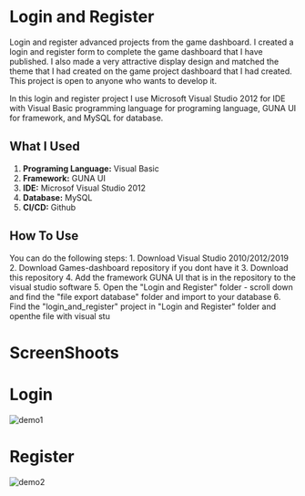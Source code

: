 # Login and Register
Login and register advanced projects from the game dashboard. I created a login and register form to complete the game dashboard that I have published. I also made a very attractive display design and matched the theme that I had created on the game project dashboard that I had created. This project is open to anyone who wants to develop it.

In this login and register project I use Microsoft Visual Studio 2012 for IDE with Visual Basic programming language for programing language, GUNA UI for framework, and MySQL for database.

<h2>What I Used</h2>
<ol>
  <li><b>Programing Language:</b> Visual Basic</li>
  <li><b>Framework:</b> GUNA UI</li>
  <li><b>IDE:</b> Microsof Visual Studio 2012</li>
  <li><b>Database:</b> MySQL</li>
  <li><b>CI/CD:</b> Github</li>
</ol>

<h2>How To Use</h2>
You can do the following steps:
1. Download Visual Studio 2010/2012/2019
2. Download Games-dashboard repository if you dont have it 
3. Download this repository
4. Add the framework GUNA UI that is in the repository to the visual studio software
5. Open the "Login and Register" folder - scroll down and find the "file export database" folder and import to your database
6. Find the "login_and_register" project in "Login and Register" folder and openthe file with visual stu

<h1>ScreenShoots</h1>

# Login
![demo1](https://user-images.githubusercontent.com/84588706/140851958-8fed1849-97ba-4366-87d4-161e180b8239.png)

# Register
![demo2](https://user-images.githubusercontent.com/84588706/140851968-b044e3c7-2480-4c65-96b7-0b4bc1a59528.png)
